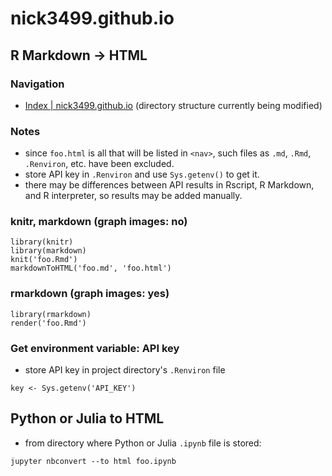 # nick3499.github.io

## R Markdown -> HTML

### Navigation
 - [Index | nick3499.github.io](https://nick3499.github.io/)
 (directory structure currently being modified)

### Notes
 - since `foo.html` is all that will be listed in `<nav>`, such files as `.md`, `.Rmd`, `.Renviron`, etc. have been excluded.
 - store API key in `.Renviron` and use `Sys.getenv()` to get it.
 - there may be differences between API results in Rscript, R Markdown, and R interpreter, so results may be added manually.

### knitr, markdown (graph images: no)

```{r}
library(knitr)
library(markdown)
knit('foo.Rmd')
markdownToHTML('foo.md', 'foo.html')
```

### rmarkdown (graph images: yes)

```{r}
library(rmarkdown)
render('foo.Rmd')
```

### Get environment variable: API key
 - store API key in project directory's `.Renviron` file

```{r}
key <- Sys.getenv('API_KEY')
```

## Python or Julia to HTML
 - from directory where Python or Julia `.ipynb` file is stored:

```
jupyter nbconvert --to html foo.ipynb
```
